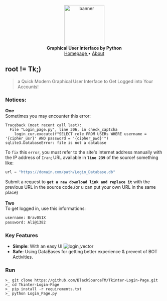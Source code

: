 <p align="center">
    <a href="github.address">
        <img src="https://github.com/BlackSourceTM/Tkinter-Login-Page/blob/main/banner.png" alt="banner" width="128">
    </a>
    <br>
    <b>Graphical User Interface by Python</b>
    <br>
    <a href="https://github.com/BlackSourceTM/Tkinter-Login-Page">
        Homepage    
    </a>
    •
    <a href="https://bit.ly/Mr_kia">
            About
    </a>
</p>

## root != Tk;)

> a Quick Modern Graphical User Interface to Get Logged into Your Accounts!

### Notices:
**One**<br>
Sometimes you may encounter this error:
```text
Traceback (most recent call last):
  File "Login_page.py", line 306, in check_captcha
    login_cur.execute(f"SELECT role FROM USERs WHERE username = '{cipher_usr}' AND password = '{cipher_pwd}'")
sqlite3.DatabaseError: file is not a database
```
To `fix` this `error`, you must refer to the site's Internet address manually with the IP address of `Iran`; URL available in **`line 239`** of the source! something like:
```Python
url = "https://domain.com/path/Login_Database.db"
```
Submit a request to **`get a new download link and replace it`** with the previous URL in the source code.(or u can put your own URL in the same place)<br><br>
**Two**<br>
To get logged in, use this informations:
```bash
username: Brav0S1X
password: Ali@1382
```

### Key Features

- **Simple**: With an easy UI
![login_vector](https://github.com/user-attachments/assets/f615e97b-ada7-4a89-812f-85836bbea397)
- **Safe**: Using DataBases for getting better experience & prevent of BOT Activities.

### Run

```text
>_ git clone https://github.com/BlackSourceTM/Tkinter-Login-Page.git
>_ cd Tkinter-Login-Page
>_ pip install -r requirements.txt
>_ python Login_Page.py
```
